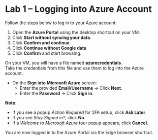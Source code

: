 # Lab 1 – Logging into Azure Account

Follow the steps below to log in to your Azure account:

1. Open the **Azure Portal** using the desktop shortcut on your VM.  
2. Click **Start without syncing your data**.  
3. Click **Confirm and continue**.  
4. Click **Continue without Google data**.  
5. Click **Confirm** and start browsing.

On your VM, you will have a file named **azurecredentials**.  
Take the credentials from this file and use them to log into the Azure account.

- On the **Sign into Microsoft Azure** screen:  
  - Enter the provided **Email/Username** → Click **Next**.  
  - Enter the **Password** → Click **Sign in**.  

**Note:**  
- If you see a popup *Action Required* for 2FA setup, click **Ask Later**.  
- If you see *Stay Signed in?*, click **No**.  
- If a *Welcome to Microsoft Azure* tour popup appears, click **Cancel**.  

You are now logged in to the Azure Portal via the Edge browser shortcut.
